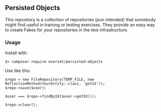 ## Persisted Objects

This repository is a collection of repositories (pun intended) that somebody might find useful
in training or testing exercises. They provide an easy way to create Fakes for your repositories
in the test infrastructure.

### Usage

Install with:

```
$> composer require everzet/persisted-objects
```

Use like this:

```
$repo = new FileRepository(TEMP_FILE, new ReflectionMethod(YourEntity::class, 'getId'));
$repo->save($user);

$user === $repo->findById($user->getId());

$repo->clear();
```
